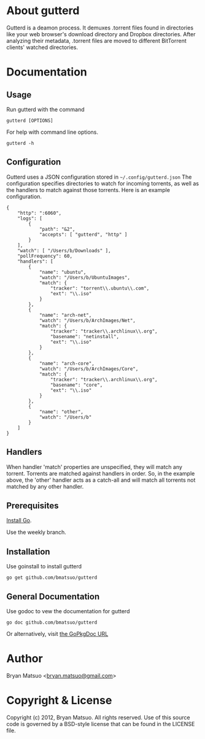 
[install go]: http://golang.org/install.html "Install Go"
[the godoc url]: http://localhost:6060/pkg/github.com/bmatsuo/gutterd/ "the Godoc URL"
[the gopkgdoc url]: http://gopkgdoc.appspot.com/pkg/github.com/bmatsuo/gutterd "the GoPkgDoc URL"

About gutterd
=============

Gutterd is a deamon process. It demuxes .torrent files found in directories like
your web browser's download directory and Dropbox directories. After analyzing
their metadata, .torrent files are moved to different BitTorrent clients'
watched directories.

Documentation
=============

Usage
-----

Run gutterd with the command

    gutterd [OPTIONS]

For help with command line options.

    gutterd -h

Configuration
-------------

Gutterd uses a JSON configuration stored in `~/.config/gutterd.json`
The configuration specifies directories to watch for incoming torrents,
as well as the handlers to match against those torrents. Here is an
example configuration.

    {
        "http": ":6060",
        "logs": [
            {
                "path": "&2",
                "accepts": [ "gutterd", "http" ]
            }
        ],
        "watch": [ "/Users/b/Downloads" ],
        "pollFrequency": 60,
        "handlers": [
            {
                "name": "ubuntu",
                "watch": "/Users/b/UbuntuImages",
                "match": {
                    "tracker": "torrent\\.ubuntu\\.com",
                    "ext": "\\.iso"
                }
            },
            {
                "name": "arch-net",
                "watch": "/Users/b/ArchImages/Net",
                "match": {
                    "tracker": "tracker\\.archlinux\\.org",
                    "basename": "netinstall",
                    "ext": "\\.iso"
                }
            },
            {
                "name": "arch-core",
                "watch": "/Users/b/ArchImages/Core",
                "match": {
                    "tracker": "tracker\\.archlinux\\.org",
                    "basename": "core",
                    "ext": "\\.iso"
                }
            },
            {
                "name": "other",
                "watch": "/Users/b"
            }
        ]
    }

Handlers
--------

When handler 'match' properties are unspecified, they will match any torrent.
Torrents are matched against handlers in order. So, in the example above, the
'other' handler acts as a catch-all and will match all torrents not matched by
any other handler.

Prerequisites
-------------

[Install Go][].

Use the weekly branch.

Installation
-------------

Use goinstall to install gutterd

    go get github.com/bmatsuo/gutterd

General Documentation
---------------------

Use godoc to vew the documentation for gutterd

    go doc github.com/bmatsuo/gutterd

Or alternatively, visit [the GoPkgDoc URL][]

Author
======

Bryan Matsuo &lt;bryan.matsuo@gmail.com&gt;

Copyright & License
===================

Copyright (c) 2012, Bryan Matsuo.
All rights reserved.
Use of this source code is governed by a BSD-style license that can be
found in the LICENSE file.

